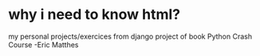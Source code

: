 # why i need to know html? 
my personal projects/exercices from django project of book Python Crash Course -Eric Matthes


